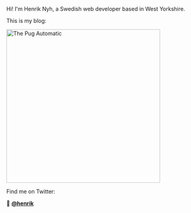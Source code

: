 Hi! I'm Henrik Nyh, a Swedish web developer based in West Yorkshire.

This is my blog:

<a href="https://thepugautomatic.com/">
  <img src="https://thepugautomatic.com/images/og.png" width="400" alt="The Pug Automatic" />
</a>

Find me on Twitter:

🦆 [**@henrik**](https://twitter.com/henrik)
